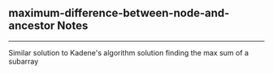 <h2>maximum-difference-between-node-and-ancestor Notes</h2><hr>Similar solution to Kadene's algorithm solution  finding the max sum of a subarray
